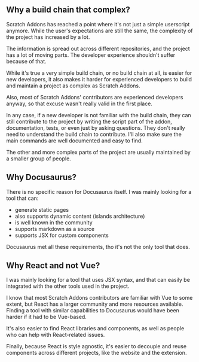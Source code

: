 ## Why a build chain that complex?

Scratch Addons has reached a point where it's not just a simple userscript anymore.
While the user's expectations are still the same, the complexity of the project has increased by a lot.

The information is spread out across different repositories, and the project has a lot of moving parts.
The developer experience shouldn't suffer because of that.

While it's true a very simple build chain, or no build chain at all, is easier for new developers,
it also makes it harder for experienced developers to build and maintain a project as complex as Scratch Addons.

Also, most of Scratch Addons' contributors are experienced developers anyway, so that excuse wasn't really valid in the first place.

In any case, if a new developer is not familiar with the build chain, they can still contribute to the project by writing the script part of the addon, documentation, tests, or even just by asking questions.
They don't really need to understand the build chain to contribute.
I'll also make sure the main commands are well documented and easy to find.

The other and more complex parts of the project are usually maintained by a smaller group of people.

## Why Docusaurus?

There is no specific reason for Docusaurus itself.
I was mainly looking for a tool that can:
- generate static pages
- also supports dynamic content (islands architecture)
- is well known in the community
- supports markdown as a source
- supports JSX for custom components

Docusaurus met all these requirements, tho it's not the only tool that does.

## Why React and not Vue?

I was mainly looking for a tool that uses JSX syntax, and that can easily be integrated with the other tools used in the project.

I know that most Scratch Addons contributors are familiar with Vue to some extent, but React has a larger community and more resources available.
Finding a tool with similar capabilities to Docusaurus would have been harder if it had to be Vue-based.

It's also easier to find React libraries and components, as well as people who can help with React-related issues.

Finally, because React is style agnostic, it's easier to decouple and reuse components across different projects, like the website and the extension.
